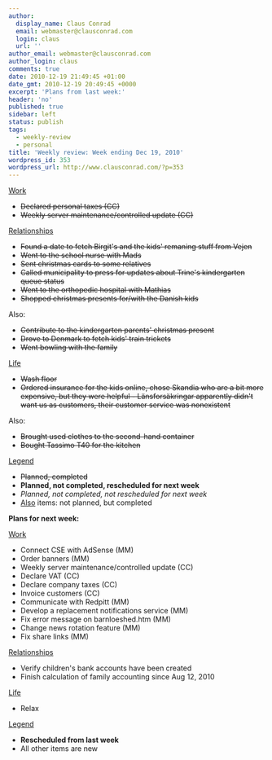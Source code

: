 ```yaml
---
author:
  display_name: Claus Conrad
  email: webmaster@clausconrad.com
  login: claus
  url: ''
author_email: webmaster@clausconrad.com
author_login: claus
comments: true
date: 2010-12-19 21:49:45 +01:00
date_gmt: 2010-12-19 20:49:45 +0000
excerpt: 'Plans from last week:'
header: 'no'
published: true
sidebar: left
status: publish
tags:
  - weekly-review
  - personal
title: 'Weekly review: Week ending Dec 19, 2010'
wordpress_id: 353
wordpress_url: http://www.clausconrad.com/?p=353
---
```

<u>Work</u>

*   <del>Declared personal taxes (CC)</del>
*   <del>Weekly server maintenance/controlled update (CC)</del>

<u>Relationships</u>

*   <del>Found a date to fetch Birgit's and the kids' remaning stuff from Vejen</del>
*   <del>Went to the school nurse with Mads</del>
*   <del>Sent christmas cards to some relatives</del>
*   <del>Called municipality to press for updates about Trine's kindergarten queue status</del>
*   <del>Went to the orthopedic hospital with Mathias</del>
*   <del>Shopped christmas presents for/with the Danish kids</del>

Also:

*   <del>Contribute to the kindergarten parents' christmas present</del>
*   <del>Drove to Denmark to fetch kids' train trickets</del>
*   <del>Went bowling with the family</del>

<u>Life</u>

*   <del>Wash floor</del>
*   <del>Ordered insurance for the kids online, chose Skandia who are a bit more expensive, but they were helpful - Länsforsäkringar apparently didn't want us as customers, their customer service was nonexistent</del>

Also:

*   <del>Brought used clothes to the second-hand container</del>
*   <del>Bought Tassimo T40 for the kitchen</del>

<u>Legend</u>

*   <del>Planned, completed</del>
*   **Planned, not completed, rescheduled for next week**
*   _Planned, not completed, not rescheduled for next week_
*   <u>Also</u> items: not planned, but completed

<a id="next-week"></a>**Plans for next week:**

<u>Work</u>

*   Connect CSE with AdSense (MM)
*   Order banners (MM)
*   Weekly server maintenance/controlled update (CC)
*   Declare VAT (CC)
*   Declare company taxes (CC)
*   Invoice customers (CC)
*   Communicate with Redpitt (MM)
*   Develop a replacement notifications service (MM)
*   Fix error message on barnloeshed.htm (MM)
*   Change news rotation feature (MM)
*   Fix share links (MM)

<u>Relationships</u>

*   Verify children's bank accounts have been created
*   Finish calculation of family accounting since Aug 12, 2010

<u>Life</u>

*   Relax

<u>Legend</u>

*   **Rescheduled from last week**
*   All other items are new
